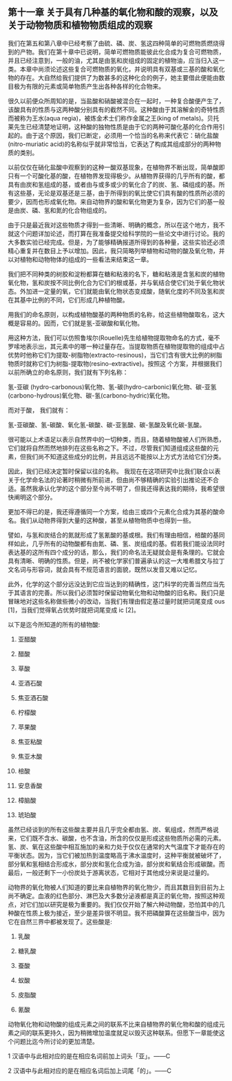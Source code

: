 ## 第十一章 关于具有几种基的氧化物和酸的观察，以及关于动物物质和植物物质组成的观察

我们在第五和第八章中已经考察了由硫、磷、炭、氢这四种简单的可燃物质燃烧得到的产物。我们在第十章中已说明，简单可燃物质能彼此化合成为复合可燃物质，并且已经注意到，一般的油，尤其是由氢和炭组成的固定的植物油，应当归入这一类。本章中尚须论述这些复合可燃物质的氧化，并说明具有双基或三基的酸和氧化物的存在。大自然给我们提供了为数甚多的这种化合的例子，她主要借此便能由数目极为有限的元素或简单物质产生出各种各样的化合物来。

很久以前便众所周知的是，当盐酸和硝酸被混合在一起时，一种复合酸便产生了，该酸具有的性质与这两种酸分别具有的截然不同。这种酸由于其溶解金的奇特性质而被称为王水(aqua regia)，被炼金术士们称作金属之王(king of metals)。贝托莱先生已经清楚地证明，这种酸的独物性质是由于它的两种可酸化基的化合作用引起的。由于这个原因，我们已断定，必须用一个恰当的名称来代表它：硝化盐酸(nitro-muriatic acid)的名称似乎就非常恰当，它表达了构成其组成部分的两种物质的类别。

以前仅仅在硝化盐酸中观察到的这种一酸双基现象，在植物界不断出现，简单酸即只有一个可酸化基的酸，在植物界发现得极少。从植物界获得的几乎所有的酸，都具有由炭和氢组成的基，或者由与或多或少的氧化合了的炭、氢、磷组成的基。所有这些基，无论是双基还是三基，由于所得到的氧比使它们具有酸的性质所必须的要少，因而也形成氧化物。来自动物界的酸和氧化物更为复杂，因为它们的基一般是由炭、磷、氢和氮的化合物组成的。

由于只是最近我对这些物质才得到一些清晰、明确的概念，所以在这个地方，我不就这个问题详加论述，而打算在我准备提交给科学院的一些论文中进行讨论。我的大多数实验已经完成。但是，为了能够精确报道所得到的各种量，这些实验还必须精心重复并在数目上予以增加。因此，我只简略列举植物和动物的酸及氧化物，并以对植物和动物物体的组成的一些看法来结束这一章。

我们把不同种类的树胶和淀粉都算在糖和粘液的名下，糖和粘液是含氢和炭的植物氧化物，氢和炭按不同比例化合为它们的根或基，并与氧结合使它们处于氧化物状态。外加进一定量的氧，它们就能由氧化物状态变成酸，随氧化度的不同及氢和炭在其基中比例的不同，它们形成几种植物酸。

用我们的命名原则，以构成植物酸基的两种物质的名称，给这些植物酸取名，这大概是容易的。因而，它们就是氢-亚碳酸和氧化物。

用这种方法，我们可以仿照鲁埃尔(Rouelle)先生给植物提取物命名的方式，毫不罗嗦地表示出，其元素中的哪一种过量存在。当提取物质在植物提取物的组成中占优势时他称它们为提取-树脂物(extracto-resinous)，当它们含有很大比例的树脂物质时就称它们为树脂-提取物(resino-extractive)。按照这 个方案，并根据我们以前所确立的命名原则，我们就有下列名称：

氢-亚碳 (hydro-carbonous)氧化物、氢-碳(hydro-carbonic)氧化物、碳-亚氢 (carbono-hydrous)氧化物、碳-氢(carbono-hydric)氧化物。

而对于酸， 我们就有：

氢-亚碳酸、氢-碳酸、氧化氢-碳酸、碳-亚氢酸、碳-氢酸及氧化碳-氢酸。

很可能以上术语足以表示自然界中的一切种类，而且，随着植物酸被人们所熟悉，它们就将自然而然地排列在这些名称之下。不过，尽管我们知道组成这些酸的元素，但我们尚不知道这些成分的比例，并且远远不能按以上方式方法给它们分类。

因此，我们已经决定暂时保留以往的名称。 我现在在这项研究中比我们联合以表关于化学命名法的论著时稍微有所前进，但由尚不够精确的实验引出推论还不合适。虽然我承认化学的这个部分至今尚不明了，但我还得表达我的期待，我希望很快阐明这个部分。

更加不得已的是，我还得遵循同一个方案，给由三或四个元素化合成为其基的酸命名。我们从动物界得到大量的这种酸，甚至从植物物质中也得到一些。

譬如，与氢和炭结合的氮就形成了氢氰酸的基或根。我们有理由相信，棓酸的基同样如此，几乎所有的动物酸都有由氮、磷、氢、炭组成的基。假若我们能设法同时表达基的这所有四个成分的话，那么，我们的命名法无疑就会是有条理的。它就会具有清晰、明确的性质。但是，尚不被化学家们普遍承认的这一大堆希腊文与拉丁文名词与形容词，就会具有不规范语言的面貌，既然以发音又难以记忆。

此外，化学的这个部分远没达到它应当达到的精确性，这门科学的完善当然应当先于其语言的完善。所以我们必须暂时保留动物氧化物和动物酸的旧名称。我们只是冒昧地对这些名称做些微小的改动，当我们有理由假定基过量时就把词尾变成 ous [1]，当我们觉得氧占优势时就把词尾变成 ic [2]。

以下是迄今所知道的所有的植物酸: 

1. 亚醋酸 

2. 醋酸
3. 草酸
4. 亚酒石酸
5. 焦亚酒石酸
6. 柠檬酸
7. 苹果酸
8. 焦亚粘酸  
9. 焦亚木酸  
10. 棓酸  
11. 安息香酸  
12. 樟脑酸  
13. 琥珀酸 

虽然已经谈到的所有这些酸主要并且几乎完全都由氢、炭、氧组成，然而严格说来，它们既不含水、碳酸，也不含油，所含的仅仅是形成这些物质所必需的元素。氢、炭、氧在这些酸中相互施加的亲和力处于仅仅在通常的大气温度下才能存在的平衡状态。因为，当它们被加热到温度略高于沸水温度时，这种平衡就被破坏了，部分氧和氢相结合形成水，部分炭和氢化合成为油，部分炭和氧结合形成碳酸。而最后，一般还剩下一小份炭处于游离状态，它相对于其他成分来说是过量的。

动物界的氧化物被人们知道的要比来自植物界的氧化物少，而且其数目到目前为上尚不确定。血液的红色部分、淋巴及大多数分泌液都是真正的氧化物，按照这种观点，对它们加以研究是极为重要的。我们仅仅开始了解六种动物酸，恐怕其中的几种酸在性质上极为接近，至少是差异很不明显。我不把磷酸算在这些酸当中，因为它在自然三界中都被发现了。这些酸是:

1. 乳酸 

2. 糖乳酸
3. 蚕酸
4. 蚁酸  
5. 皮脂酸  
6. 氰酸

动物氧化物和动物酸的组成元素之间的联系不比来自植物界的氧化物和酸的组成元素之间的联系更持久，因为稍微增加温度就足以毁灭这种联系。但愿下一章能使这个问题比迄今所讨论的更加清楚。

1 汉语中与此相对应的是在相应名词前加上词头「亚」。——C 

2 汉语中与此相对应的是在相应名词后加上词尾「的」。——C